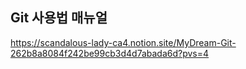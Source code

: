 ## Git 사용법 매뉴얼
https://scandalous-lady-ca4.notion.site/MyDream-Git-262b8a8084f242be99cb3d4d7abada6d?pvs=4
